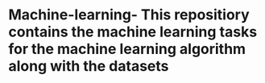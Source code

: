 # Machine-learning- This repositiory contains the machine learning tasks for the machine learning algorithm along with the datasets
